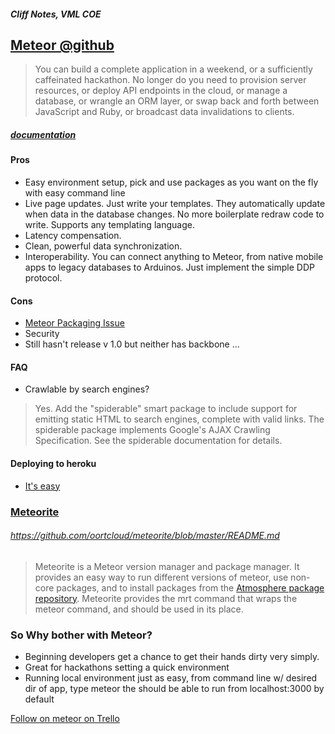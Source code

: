 ##### _Cliff Notes, VML COE_
## [Meteor @github](https://github.com/meteor/meteor/blob/master/README.md)
> You can build a complete application in a weekend, or a sufficiently caffeinated hackathon. No longer do you need to provision server resources, or deploy API endpoints in the cloud, or manage a database, or wrangle an ORM layer, or swap back and forth between JavaScript and Ruby, or broadcast data invalidations to clients.

##### [documentation](http://docs.meteor.com/)

#### Pros
* Easy environment setup, pick and use packages as you want on the fly with easy command line 
* Live page updates. Just write your templates. They automatically update when data in the database changes. No more boilerplate redraw code to write. Supports any templating language.
* Latency compensation.
* Clean, powerful data synchronization.
* Interoperability. You can connect anything to Meteor, from native mobile apps to legacy databases to Arduinos. Just implement the simple DDP protocol.

#### Cons 
* [Meteor Packaging Issue](https://github.com/meteor/meteor/pull/516#issuecomment-12919473 "Title")
* Security
* Still hasn't release v 1.0 but neither has backbone ...

#### FAQ
* Crawlable by search engines?
> Yes. Add the "spiderable" smart package to include support for emitting static HTML to search engines, complete with valid links. The spiderable package implements Google's AJAX Crawling Specification. See the spiderable documentation for details.

#### Deploying to heroku
* [It's easy](https://github.com/jordansissel/heroku-buildpack-meteor/blob/master/README.md)

### [Meteorite](https://github.com/oortcloud/meteorite/blob/master/README.md "Title") ###
###### https://github.com/oortcloud/meteorite/blob/master/README.md
> Meteorite is a Meteor version manager and package manager. It provides an easy way to run different versions of meteor, use non-core packages, and to install packages from the [Atmosphere package repository](https://atmosphere.meteor.com/). Meteorite provides the mrt command that wraps the meteor command, and should be used in its place.

### So Why bother with Meteor?
* Beginning developers get a chance to get their hands dirty very simply.
* Great for hackathons setting a quick environment
* Running local environment just as easy, from command line w/ desired dir of app, type meteor the should be able to run from localhost:3000 by default

[Follow on meteor on Trello](https://trello.com/card/package-system-overhaul-officially-open-package-system-up-to-community/508721606e02bb9d570016ae/9)